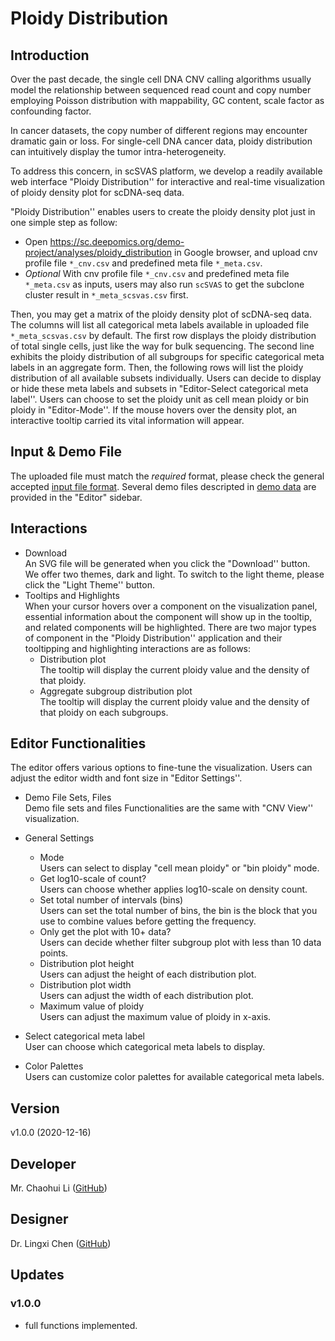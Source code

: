 # Ploidy Distribution

## Introduction

Over the past decade, the single cell DNA CNV calling algorithms usually model the relationship between sequenced read count and copy number employing Poisson distribution with mappability, GC content, scale factor as confounding factor. 

In cancer datasets, the copy number of different regions may encounter dramatic gain or loss. For single-cell DNA cancer data,  ploidy distribution can intuitively display the tumor intra-heterogeneity.

To address this concern, in scSVAS platform, we develop a readily available web interface "Ploidy Distribution''  for interactive and real-time visualization of ploidy density plot for scDNA-seq data.

"Ploidy Distribution'' enables users to create the ploidy density plot just in one simple step as follow:

  + Open https://sc.deepomics.org/demo-project/analyses/ploidy_distribution in Google browser, and upload cnv profile file `*_cnv.csv` and predefined meta file `*_meta.csv`.
  + *Optional* With cnv profile file `*_cnv.csv` and predefined meta file `*_meta.csv` as inputs, users may also run `scSVAS` to get the subclone cluster result in `*_meta_scsvas.csv` first.

Then, you may get a matrix of the ploidy density plot of scDNA-seq data. The columns will list all categorical meta labels available in uploaded file `*_meta_scsvas.csv` by default. The first row displays the ploidy distribution of total single cells, just like the way for bulk sequencing. The second line exhibits the ploidy distribution of all subgroups for specific categorical meta labels in an aggregate form. Then, the following rows will list the ploidy distribution of all available subsets individually.
Users can decide to display or hide these meta labels and subsets in "Editor-Select categorical meta label''. 
Users can choose to set the ploidy unit as cell mean ploidy or bin ploidy in "Editor-Mode''.
If the mouse hovers over the density plot, an interactive tooltip carried its vital information will appear. 

## Input & Demo File

The uploaded file must match the *required* format, please check the general accepted [input file format](./data/Input_Format.md). Several demo files descripted in [demo data](./data/Demo_Data.md) are provided in the "Editor" sidebar. 


## Interactions

  + Download </br>
    An SVG file will be generated when you click the "Download'' button. We offer two themes, dark and light. To switch to the light theme, please click the "Light Theme'' button.
  + Tooltips and Highlights </br>
    When your cursor hovers over a component on the visualization panel, essential information about the component will show up in the tooltip, and related components will be highlighted. There are two major types of component in the "Ploidy Distribution'' application and their tooltipping and highlighting interactions are as follows:
      + Distribution plot </br>
         The tooltip will display the current ploidy value and the density of that ploidy.
      + Aggregate subgroup distribution plot </br>
         The tooltip will display the current ploidy value and the density of that ploidy on each subgroups. 

## Editor Functionalities
The editor offers various options to fine-tune the visualization. Users can adjust the editor width and font size in "Editor Settings''.


  + Demo File Sets, Files </br>
    Demo file sets and files Functionalities are the same with "CNV View'' visualization.
  + General Settings </br>
    + Mode </br>
      Users can select to display "cell mean ploidy" or "bin ploidy" mode.
    + Get log10-scale of count? </br>
        Users can choose whether applies log10-scale on density count.
    + Set total number of intervals (bins) </br>
        Users can set the total number of bins, the bin is the block that you use to combine values before getting the frequency.
    + Only get the plot with 10+ data? </br>
        Users can decide whether filter subgroup plot with less than 10 data points.
    + Distribution plot height </br>
        Users can adjust the height of each distribution plot.
    + Distribution plot width </br>
        Users can adjust the width of each distribution plot.
    + Maximum value of ploidy </br>
        Users can adjust the maximum value of ploidy in x-axis.

  + Select categorical meta label </br>
    User can choose which categorical meta labels to display.

  + Color Palettes </br>
    Users can customize color palettes for available categorical meta labels.

## Version

v1.0.0 (2020-12-16)

## Developer

Mr. Chaohui Li ([GitHub](https://github.com/Eric0627))

## Designer

Dr. Lingxi Chen ([GitHub](https://github.com/paprikachan))

## Updates

### v1.0.0

   - full functions implemented.
